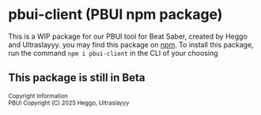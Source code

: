 # pbui-client (PBUI npm package)
This is a WIP package for our PBUI tool for Beat Saber, created by Heggo and Ultraslayyy.
you may find this package on [npm](https://www.npmjs.com/package/pbui-client).
To install this package, run the command
`npm i pbui-client`
in the CLI of your choosing

## This package is still in Beta

<sup>Copyright Information</sup> \
<sup>PBUI  Copyright (C) 2025 Heggo, Ultraslayyy</sup>
